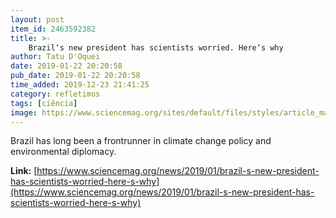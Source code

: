 ```yaml
---
layout: post
item_id: 2463592382
title: >-
    Brazil‘s new president has scientists worried. Here‘s why
author: Tatu D'Oquei
date: 2019-01-22 20:20:58
pub_date: 2019-01-22 20:20:58
time_added: 2019-12-23 21:41:25
category: refletimos
tags: [ciência]
image: https://www.sciencemag.org/sites/default/files/styles/article_main_large/public/ca_0125NID_Bolsonaro_online.jpg?itok=SSkYQ9LN
---
```


Brazil has long been a frontrunner in climate change policy and environmental diplomacy.

**Link:** [https://www.sciencemag.org/news/2019/01/brazil-s-new-president-has-scientists-worried-here-s-why](https://www.sciencemag.org/news/2019/01/brazil-s-new-president-has-scientists-worried-here-s-why)

